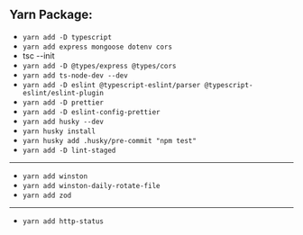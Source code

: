 ## Yarn Package:

- `yarn add -D typescript`
- `yarn add express mongoose dotenv cors`
- tsc --init
- `yarn add -D @types/express @types/cors`
- `yarn add ts-node-dev --dev`
- `yarn add -D eslint @typescript-eslint/parser @typescript-eslint/eslint-plugin`
- `yarn add -D prettier`
- `yarn add -D eslint-config-prettier`
- `yarn add husky --dev`
- `yarn husky install`
- `yarn husky add .husky/pre-commit "npm test"`
- `yarn add -D lint-staged`

---

- `yarn add winston`
- `yarn add winston-daily-rotate-file`
- `yarn add zod`

---

- `yarn add http-status`
